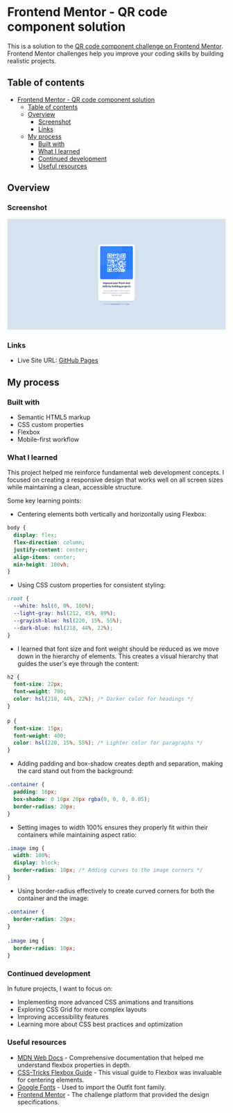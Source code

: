 # Frontend Mentor - QR code component solution

This is a solution to the [QR code component challenge on Frontend Mentor](https://www.frontendmentor.io/challenges/qr-code-component-iux_sIO_H). Frontend Mentor challenges help you improve your coding skills by building realistic projects.

## Table of contents

- [Frontend Mentor - QR code component solution](#frontend-mentor---qr-code-component-solution)
  - [Table of contents](#table-of-contents)
  - [Overview](#overview)
    - [Screenshot](#screenshot)
    - [Links](#links)
  - [My process](#my-process)
    - [Built with](#built-with)
    - [What I learned](#what-i-learned)
    - [Continued development](#continued-development)
    - [Useful resources](#useful-resources)

## Overview

### Screenshot

![Screenshot of QR code component](/live%20webpage.png)

### Links

- Live Site URL: [GitHub Pages](https://rffkive.github.io/qr-code-component)

## My process

### Built with

- Semantic HTML5 markup
- CSS custom properties
- Flexbox
- Mobile-first workflow

### What I learned

This project helped me reinforce fundamental web development concepts. I focused on creating a responsive design that works well on all screen sizes while maintaining a clean, accessible structure.

Some key learning points:

- Centering elements both vertically and horizontally using Flexbox:

```css
body {
  display: flex;
  flex-direction: column;
  justify-content: center;
  align-items: center;
  min-height: 100vh;
}
```

- Using CSS custom properties for consistent styling:

```css
:root {
  --white: hsl(0, 0%, 100%);
  --light-gray: hsl(212, 45%, 89%);
  --grayish-blue: hsl(220, 15%, 55%);
  --dark-blue: hsl(218, 44%, 22%);
}
```

- I learned that font size and font weight should be reduced as we move down in the hierarchy of elements. This creates a visual hierarchy that guides the user's eye through the content:

```css
h2 {
  font-size: 22px;
  font-weight: 700;
  color: hsl(218, 44%, 22%); /* Darker color for headings */
}

p {
  font-size: 15px;
  font-weight: 400;
  color: hsl(220, 15%, 55%); /* Lighter color for paragraphs */
}
```

- Adding padding and box-shadow creates depth and separation, making the card stand out from the background:

```css
.container {
  padding: 16px;
  box-shadow: 0 10px 20px rgba(0, 0, 0, 0.05);
  border-radius: 20px;
}
```

- Setting images to width 100% ensures they properly fit within their containers while maintaining aspect ratio:

```css
.image img {
  width: 100%;
  display: block;
  border-radius: 10px; /* Adding curves to the image corners */
}
```

- Using border-radius effectively to create curved corners for both the container and the image:

```css
.container {
  border-radius: 20px;
}

.image img {
  border-radius: 10px;
}
```

### Continued development

In future projects, I want to focus on:

- Implementing more advanced CSS animations and transitions
- Exploring CSS Grid for more complex layouts
- Improving accessibility features
- Learning more about CSS best practices and optimization

### Useful resources

- [MDN Web Docs](https://developer.mozilla.org/en-US/) - Comprehensive documentation that helped me understand flexbox properties in depth.
- [CSS-Tricks Flexbox Guide](https://css-tricks.com/snippets/css/a-guide-to-flexbox/) - This visual guide to Flexbox was invaluable for centering elements.
- [Google Fonts](https://fonts.google.com/) - Used to import the Outfit font family.
- [Frontend Mentor](https://www.frontendmentor.io/) - The challenge platform that provided the design specifications.
